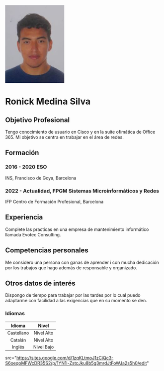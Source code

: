 <img src="https://github.com/RonickMedina/RonickMedina.github.io/blob/main/CV.jpg">

# **Ronick Medina Silva**
## Objetivo Profesional
Tengo conocimiento de usuario en Cisco y en la suite ofimática
de Office 365. Mi objetivo se centra en trabajar en el área de redes.

## Formación
### 2016 - 2020 ESO
INS, Francisco de Goya, Barcelona

### 2022 - Actualidad, FPGM Sistemas Microinformáticos y Redes
 IFP Centro de Formación Profesional, Barcelona

## Experiencia
Complete las practicas en una empresa de mantenimiento informático llamada Evotec Consulting.

## Competencias personales
Me considero una persona con ganas de aprender i con
mucha dedicación por los trabajos que hago además de responsable y organizado.  

## Otros datos de interés
Dispongo de tiempo para trabajar por las tardes por lo cual puedo
adaptarme con facilidad a las exigencias que en su momento se den.


### Idiomas
| Idioma | Nivel |
|:---:|   :---:|
|Castellano | Nivel Alto|
|Catalán| Nivel Alto|
|Inglés| Nivel Bajo|

src="https://sites.google.com/d/1zqKLtmoJ1zCiQc3-S6oeqoMFWcDR35S2/p/1YN1l-ZstcJku8b5g3mrdJtFoWJa2s5h0/edit"
